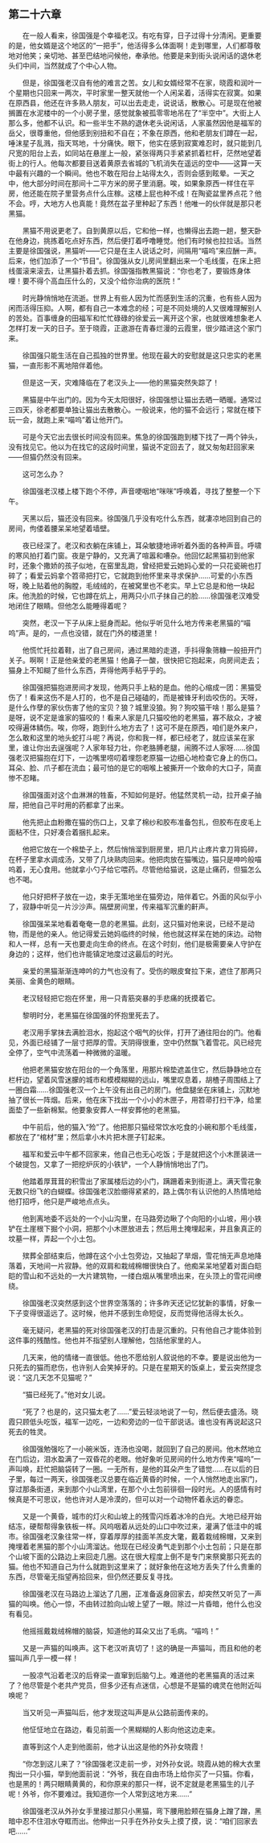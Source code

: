 ## 第二十六章

&emsp;&emsp;在一般人看来，徐国强是个幸福老汉。有吃有穿，日子过得十分清闲。更重要的是，他女婿是这个地区的“一把手”，他活得多么体面啊！走到哪里，人们都尊敬地对他笑；亲切地、甚至巴结地问候他，奉承他。他要是来到街头说闲话的退休老头们中间，当然就成了个中心人物。

&emsp;&emsp;但是，徐国强老汉自有他的难言之苦。女儿和女婿经常不在家，晓霞和润叶一个星期也只回来一两次，平时家里一整天就他一个人闲呆着，活得实在寂寞。如果在原西县，他还在许多熟人朋友，可以出去走走，说说话，散散心。可是现在他被搁置在水泥楼中的一个小房子里，感觉就象被孤零零地吊在了“半空中”。大街上人那么多，他都不认识。和一些半生不熟的退休老头说闲话，人家虽然因他是福军的岳父，很尊重他，但他感到别扭和不自在；不象在原西，他和老朋友们蹲在一起，唾沫星子乱溅，指天骂地，十分痛快。眼下，他实在感到寂寞难忍时，就只能到几尺宽的阳台上去，如同站在悬崖上一般，紧张得两只手紧紧抓着栏杆，茫然地望着街上的行人。他每次都要目送着黄原去省城的飞机消失在遥远的空中——这算一天中最有兴趣的一个瞬间。他也不敢在阳台上站得太久，否则会感到眩晕。一天之中，他大部分时间在那间十二平方米的房子里消磨。唉，如果象原西一样住在平房，他还能在院子里营务点什么庄稼。这楼上屁也种不成！在陶瓷盆里养点花？他不会。哼，大地方人也真能！竟然在盆子里种起了东西！他唯一的伙伴就是那只老黑猫。

&emsp;&emsp;黑猫不用说更老了。自到黄原以后，它和他一样，也懒得出去跑一趟，整天卧在他身边，挑拣着吃点好东西，然后便打着呼噜睡觉。他们有时候也拉拉话。当然主要是徐国强说，黑猫听——它只是在主人说话之时，间隔用“喵呜”来应酬一声。后来，他们加添了一个“节目”。徐国强从女儿房间里翻出来一个毛线蛋，在床上把线蛋滚来滚去，让黑猫扑着去抓。徐国强指教黑猫说：“你也老了，要锻炼身体哩！要不得个高血压什么的，又没个给你治病的医院！”

&emsp;&emsp;时光静悄悄地在流逝。世界上有些人因为忙而感到生活的沉重，也有些人因为闲而活得压抑。人啊，都有自己一本难念的经；可是不同处境的人又很难理解别人的苦处。百事缠身的田福军和忙忙碌碌的徐爱云一离开这个家，也就很难想象老人怎样打发一天的日子。至于晓霞，正遨游在青春烂漫的云霞里，很少踏进这个家门来。

&emsp;&emsp;徐国强只能生活在自己孤独的世界里。他现在最大的安慰就是这只忠实的老黑猫，一直形影不离地陪伴着他。

&emsp;&emsp;但是这一天，灾难降临在了老汉头上——他的黑猫突然失踪了！

&emsp;&emsp;黑猫是中午出门的。因为今天太阳很好，徐国强想让猫出去晒一晒暖。通常过三四天，徐老都要单独让猫出去散散心。一般说来，他的猫不会远行；常就在楼下玩一会，就跑上来“喵呜”着让他开门。

&emsp;&emsp;可是今天它出去很长时间没有回来。焦急的徐国强跑到楼下找了一两个钟头，没有找见它。他以为在找它的这段时间里，猫说不定回去了，就又匆匆赶回家来——但猫仍然没有回来。

&emsp;&emsp;这可怎么办？

&emsp;&emsp;徐国强老汉楼上楼下跑个不停，声音哽咽地“咪咪”呼唤着，寻找了整整一个下午。

&emsp;&emsp;天黑以后，猫还没有回来。徐国强几乎没有吃什么东西，就凄凉地回到自己的房间，佝偻着腰呆呆地望着墙壁。

&emsp;&emsp;夜已经深了。老汉和衣躺在床铺上，耳朵敏捷地谛听着外面的各种声音。呼啸的寒风拍打着门窗。夜是宁静的，又充满了喧嚣和嘈杂。他回忆起黑猫初到他家时，还象个撒娇的孩子似地，在窑里乱跑，曾经把爱云她妈心爱的一只花瓷碗也打碎了；看爱云妈拿个笤帚把打它，它就跑到他怀里来寻求保护……可爱的小东西呀，晚上贴着他的胸膛，毛绒绒的，在被窝里也不老实。早上它总是和他一块起床。他洗脸的时候，它也蹲在炕上，用两只小爪子抹自己的脸……徐国强老汉难受地闭住了眼睛。但他怎么能睡得着呢？

&emsp;&emsp;突然，老汉一下子从床上挺身而起。他似乎听见什么地方传来老黑猫的“喵呜”声。是的，一点也没错，就在门外的楼道里！

&emsp;&emsp;他慌忙托拉着鞋，出了自己房间，通过黑暗的走道，手抖得象筛糠一般扭开门关子。啊啊！正是他亲爱的老黑猫！他鼻子一酸，很快把它抱起来，向房间走去；猫身上不知糊了些什么东西，弄得他两手粘乎乎的。

&emsp;&emsp;徐国强把猫抱进房间才发现，他两只手上粘的是血。他的心缩成一团：黑猫受伤了！看来这伤不是人打的，也不是自己碰磕的，而是被锋牙利齿咬伤的。天呀，是什么作孽的家伙伤害了他的宝贝？狼？城里没狼。狗？狗咬猫干啥！那么是猫？是呀，说不定是谁家的猫咬的！看来人家是几只猫咬他的老黑猫，寡不敌众，才被咬得遍体鳞伤。唉，你呀，跑到什么地方去了！这可不是在原西，咱们是外来户，怎么敢和这里的地头蛇打斗呢？再说，你和我一样，都已经老了，就应该呆在家里，谁让你出去逞强呢？人家年轻力壮，你老胳膊老腿，闹腾不过人家呀……徐国强老汉把猫抱在灯下，一边嘴里唠叨着埋怨老原猫一边细心地检查它身上的伤口。耳朵、脸、爪子都在流血；最可怕的是它的咽喉上被撕开一个致命的大口子，简直惨不忍睹。

&emsp;&emsp;徐国强面对这个血淋淋的牲畜，不知如何是好。他猛然灵机一动，拉开桌子抽屉，把他自己平时用的药都拿了出来。

&emsp;&emsp;他先把止血粉撒在猫的伤口上，又拿了棉纱和胶布准备包扎，但胶布在皮毛上面粘不住，只好凑合着捆扎起来。

&emsp;&emsp;他把它放在一个棉垫子上，然后悄悄溜到厨房里，把几片止疼片拿刀背捣碎，在杯子里拿水调成汤，又带了几块熟肉回来。他把肉放在猫嘴边，猫只是呻吟般喵呜着，无心食用。他就拿小勺子给它喂药。尽管他给猫说，这是止痛药，但猫怎么也不喝。

&emsp;&emsp;他只好把杯子放在一边，束手无策地坐在猫旁边，陪伴着它。外面的风似乎小了，寂静中听见一片沙沙声。隔壁房间里，传来福军沉重的鼾声。

&emsp;&emsp;徐国强呆呆地看着奄奄一息的老黑猫。此刻，这只猫对他来说，已经不是动物，而是他的亲人。他记得爱云她妈临终的时候，他也就这样呆在她的床边。动物和人一样，总有一天也要走向生命的终点。在这个时刻，他们是极需要亲人守护在身边的；这样，他们也许能镇定地度过这最后的时光。

&emsp;&emsp;亲爱的黑猫渐渐连呻吟的力气也没有了。受伤的眼皮耷拉下来，遮住了那两只美丽、金黄色的眼睛。

&emsp;&emsp;老汉轻轻把它抱在怀里，用一只青筋突暴的手悲痛的抚摸着它。

&emsp;&emsp;黎明时分，老黑猫在徐国强的怀抱里死去了。

&emsp;&emsp;老汉用手掌抹去满脸泪水，抱起这个咽气的伙伴，打开了通往阳台的门。他看见，外面已经铺了一层寸把厚的雪。天阴得很重，空中仍然飘飞着雪花。风已经完全停了，空气中流荡着一种微微的温暖。

&emsp;&emsp;他把老黑猫安放在阳台的一个角落里，用那片棉垫遮盖住它，然后静静地立在栏杆边，望着风雪迷朦的城市和模模糊糊的远山，嘴里叹息着，胡楂子周围结上了一圈白霜……徐国强老汉一个上午没有出自己的房门。他盘腿坐在床铺上，沉默地抽了很长一阵烟。后来，他在床下找出一个小小的木匣子，用笤帚打扫干净，给里面垫了一些新棉絮。他要象安葬人一样安葬他的老黑猫。

&emsp;&emsp;中午前后，他的猫入“殓”了。他把那只猫经常饮水吃食的小碗和那个毛线蛋，都放在了“棺材”里；然后拿小木片把木匣子钉起来。

&emsp;&emsp;福军和爱云中午都不回家来，他自己也无心吃饭；于是就把这个小木匣装进一个破提包，又拿了一把挖炉灰的小铁铲，一个人静悄悄地出了门。

&emsp;&emsp;他踏着厚茸茸的积雪出了家属楼后边的小门，蹒跚着来到街道上。满天雪花象无数只纷飞的白蝴蝶。徐国强老汉脸绷得紧紧的，路上偶尔有认识他的人热情地给他打招呼，他只是严峻地点点头。

&emsp;&emsp;他到离地委不远处的一个小山沟里，在马路旁边瞅了个向阳的小山坡，用小铁铲在土崖根下掘个小洞，把那个小木匣放进去；然后用土掩埋起来，并且象真正的坟墓一样，弄起一个小土包。

&emsp;&emsp;殡葬全部结束后，他蹲在这个小土包旁边，又抽起了旱烟，雪花悄无声息地降落着，天地间一片寂静。他的双肩和栽绒棉帽很快白了。他痴呆呆地望着对面白皑皑的雪山和不远处的一大片建筑物，一缕白烟从嘴里喷出来，在头顶上的雪花间缭绕。

&emsp;&emsp;徐国强老汉突然感到这个世界空落落的；许多昨天还记忆犹新的事情，好象一下子变得很遥远了。这时候，他并不感到生命短促，反而觉得他活得太长久。

&emsp;&emsp;毫无疑问，老黑猫的死对徐国强老汉的打击是沉重的。只有他自己才能体验到这件事的残酷性。他也并不指望别人理解他，包括他家里的人。

&emsp;&emsp;几天来，他的情绪一直很低。他也不愿给别人叙说他的不幸。要是说出他为一只死去的猫而悲伤，也许别人会笑掉牙的。只是在星期天的饭桌上，爱云突然提念说：“这几天怎不见猫呢？”

&emsp;&emsp;“猫已经死了。”他对女儿说。

&emsp;&emsp;“死了？也是的，这只猫太老了……”爱云轻淡地说了一句，然后便去盛汤。晓霞只顾低头吃饭，福军一边吃，一边和旁边的一位干部说话。谁也没有再说起这只死去的牲灵。

&emsp;&emsp;徐国强勉强吃了一小碗米饭，连汤也没喝，就回到了自己的房间。他木然地立在门后边，泪水盈满了一双昏花的老眼。他好象听见房间的什么地方传来“喵呜”一声叫唤，赶忙把脑袋转了一圈。一无所有，是他的耳朵产生了错觉……在以后的日子里，每过一两天，徐国强老汉总要在临近黄昏的时候，一个人悄然地走出家门，穿过那条街道，来到那个小山湾里，在那个小土包前徘徊一段时光。人的感情有时候真是不可思议，他也许对人是冷漠的，但可以对一个动物怀着永远的眷恋。

&emsp;&emsp;又是一个黄昏，城市的灯火和山坡上的残雪闪烁着冰冷的白光。大地已经开始结冻，硬帮帮得象铁板一样。风呜咽着从远处的山口中吹过来，灌满了低洼中的城市。徐国强老汉象往常一样，穿着厚厚的挂面羊羔皮大氅，戴着栽绒棉帽，又来到掩埋着老黑猫的那个小山湾溜达。他现在已经没勇气走到那个小土包前；只是在那个山坡下面的公路边上来回走几圈。这在很大程度上倒不是专门来祭奠那只死去的猫。他也不知道自己为什么就跑到这里来了；就好象他在这地方丢失了什么贵重的东西，尽管毫无指望再拾回来，但仍然还要反复寻找。

&emsp;&emsp;徐国强老汉在马路边上溜达了几圈，正准备返身回家去，却突然又听见了一声猫的叫唤。他心一惊，不由转过脸向山坡上望了一眼。除过一片昏暗，他什么也没有看见。

&emsp;&emsp;他摇摇戴栽绒棉帽的脑袋，知道他的耳朵又出了毛病。“喵呜！”

&emsp;&emsp;又是一声猫的叫唤声。这下老汉听真切了！这的确是一声猫叫，而且和他的老猫叫声几乎一模一样！

&emsp;&emsp;一股凉气沿着老汉的后脊梁一直窜到后脑勺上。难道他的老黑猫真的活过来了？他尽管是个老共产党员，但多少还有点迷信，心想是不是猫的魂灵在他附近叫唤呢？

&emsp;&emsp;当又听见一声猫叫后，他才发现这叫声是从公路前面传来的。

&emsp;&emsp;他怔怔地立在路边，看见前面一个黑糊糊的人影向他这边走来。

&emsp;&emsp;直等到这个人走到他面前，他才认出这是他的外孙女晓霞！

&emsp;&emsp;“你怎到这儿来了？”徐国强老汉走前一步，对外孙女说。晓霞从她的棉大衣里掏出一只小猫，举到他面前说：“外爷，我在自由市场上给你买了一只猫。你看，也是黑的！两只眼睛黄黄的，和你原来的那只一样，说不定就是老黑猫生的儿子呢！外爷，你不要难过。我知道你一个人常到这地方来……”

&emsp;&emsp;徐国强老汉从外孙女手里接过那只小黑猫，弯下腰用脸颊在猫身上蹭了蹭，黑暗中忍不住泪水夺眶而出。他伸出一只手在外孙女头上摸了摸，说：“咱们回家去吧……”